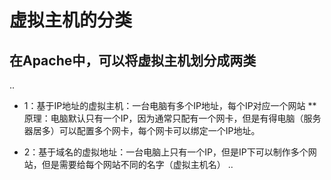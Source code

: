 # 虚拟主机的分类

## 在Apache中，可以将虚拟主机划分成两类

..

* 1：基于IP地址的虚拟主机：一台电脑有多个IP地址，每个IP对应一个网站
** 原理：电脑默认只有一个IP，因为通常只配有一个网卡，但是有得电脑（服务器居多）可以配置多个网卡，每个网卡可以绑定一个IP地址。

* 2：基于域名的虚拟地址：一台电脑上只有一个IP，但是IP下可以制作多个网站，但是需要给每个网站不同的名字（虚拟主机名）
..
